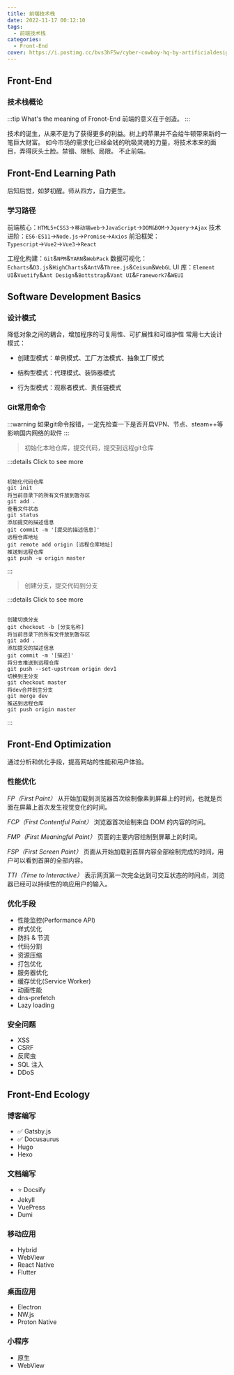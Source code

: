 ```yaml
---
title: 前端技术栈
date: 2022-11-17 00:12:10
tags:
  - 前端技术栈
categories:
  - Front-End
cover: https://i.postimg.cc/bvs3hF5w/cyber-cowboy-hq-by-artificialdesign-d4fg30e-fullview.jpg
---
```


## Front-End

### 技术栈概论

:::tip What's the meaning of Fronot-End
前端的意义在于创造。
:::

技术的诞生，从来不是为了获得更多的利益。树上的苹果并不会给牛顿带来新的一笔巨大财富。
如今市场的需求化已经金钱的吮吸灵魂的力量，将技术本来的面目，弄得灰头土脸。禁锢、限制、局限。
不止前端。

## Front-End Learning Path

后知后觉，如梦初醒。师从四方，自力更生。

### 学习路径

前端核心：`HTML5+CSS3`→`移动端web`→`JavaScript`→`DOM&BOM`→`Jquery`→`Ajax`
技术进阶：`ES6-ES11`→`Node.js`→`Promise`→`Axios`
前沿框架：`Typescript`→`Vue2`→`Vue3`→`React`

工程化构建：`Git`&`NPM`&`YARN`&`WebPack`
数据可视化：`Echarts`&`D3.js`&`HighCharts`&`AntV`&`Three.js`&`Ceisum`&`WebGL`
UI 库：`Element UI`&`Vuetify`&`Ant Design`&`Bottstrap`&`Vant UI`&`Framework7`&`WEUI`

## Software Development Basics

### 设计模式
降低对象之间的耦合，增加程序的可复用性、可扩展性和可维护性
常用七大设计模式：

- 创建型模式：单例模式、工厂方法模式、抽象工厂模式

- 结构型模式：代理模式、装饰器模式

- 行为型模式：观察者模式、责任链模式

### Git常用命令
:::warning
如果git命令报错，一定先检查一下是否开启VPN、节点、steam++等影响国内网络的软件
:::

>初始化本地仓库，提交代码，提交到远程git仓库

:::details Click to see more
```gitmodules

初始化代码仓库
git init
将当前目录下的所有文件放到暂存区
git add .
查看文件状态
git status
添加提交的描述信息
git commit -m '[提交的描述信息]'
远程仓库地址
git remote add origin [远程仓库地址]
推送到远程仓库
git push -u origin master

```
:::

>创建分支，提交代码到分支

:::details Click to see more
```gitmodules

创建切换分支
git checkout -b [分支名称]
将当前目录下的所有文件放到暂存区
git add .
添加提交的描述信息
git commit -m '[描述]'
将分支推送到远程仓库
git push --set-upstream origin dev1 
切换到主分支
git checkout master
将dev合并到主分支
git merge dev 
推送到远程仓库
git push origin master 

```
:::

## Front-End Optimization
通过分析和优化手段，提高网站的性能和用户体验。

### 性能优化
*FP（First Paint）*
从开始加载到浏览器首次绘制像素到屏幕上的时间，也就是页面在屏幕上首次发生视觉变化的时间。

*FCP（First Contentful Paint）*
浏览器首次绘制来自 DOM 的内容的时间。

*FMP（First Meaningful Paint）*
页面的主要内容绘制到屏幕上的时间。

*FSP（First Screen Paint）*
页面从开始加载到首屏内容全部绘制完成的时间，用户可以看到首屏的全部内容。

*TTI（Time to Interactive）*
表示网页第一次完全达到可交互状态的时间点，浏览器已经可以持续性的响应用户的输入。

### 优化手段
- 性能监控(Performance API)
- 样式优化
- 防抖 & 节流
- 代码分割
- 资源压缩
- 打包优化
- 服务器优化
- 缓存优化(Service Worker)
- 动画性能
- dns-prefetch
- Lazy loading

### 安全问题
- XSS
- CSRF
- 反爬虫
- SQL 注入
- DDoS

## Front-End Ecology

### 博客编写
- ✅ Gatsby.js
- ✅ Docusaurus
- Hugo
- Hexo

### 文档编写

- ⭐️ Docsify
- JekyII
- VuePress
- Dumi

### 移动应用
- Hybrid
- WebView
- React Native
- Flutter

### 桌面应用
- Electron
- NW.js
- Proton Native

### 小程序
- 原生
- WebView